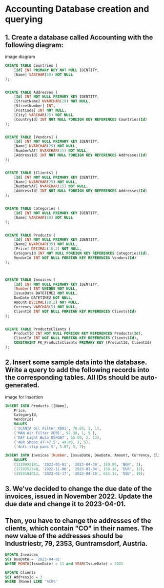 # Accounting Database creation and querying

## 1. Create a database called Accounting with the following diagram:

image diagram

```sql
CREATE TABLE Countries (
	[Id] INT PRIMARY KEY NOT NULL IDENTITY,
	[Name] VARCHAR(10) NOT NULL
);


CREATE TABLE Addresses (
	[Id] INT NOT NULL PRIMARY KEY IDENTITY,
	[StreetName] NVARCHAR(20) NOT NULL,
	[StreetNumber] INT,
	[PostCode] INT NOT NULL,
	[City] VARCHAR(25) NOT NULL,
	[CountryId] INT NOT NULL FOREIGN KEY REFERENCES Countries(Id)
);


CREATE TABLE [Vendors] (
	[Id] INT NOT NULL PRIMARY KEY IDENTITY,
	[Name] NVARCHAR(25) NOT NULL,
	[NumberVAT] NVARCHAR(15) NOT NULL,
	[AddressId] INT NOT NULL FOREIGN KEY REFERENCES Addresses(Id)
);


CREATE TABLE [Clients] (
	[Id] INT NOT NULL PRIMARY KEY IDENTITY,
	[Name] NVARCHAR(25) NOT NULL,
	[NumberVAT] NVARCHAR(15) NOT NULL,
	[AddressId] INT NOT NULL FOREIGN KEY REFERENCES Addresses(Id)
);


CREATE TABLE Categories (
	[Id] INT NOT NULL PRIMARY KEY IDENTITY,
	[Name] VARCHAR(10) NOT NULL
);


CREATE TABLE Products (
	[Id] INT NOT NULL PRIMARY KEY IDENTITY,
	[Name] NVARCHAR(35) NOT NULL,
	[Price] DECIMAL(18,2) NOT NULL,
	CategoryId INT NOT NULL FOREIGN KEY REFERENCES Categories(Id),
	VendorId INT NOT NULL FOREIGN KEY REFERENCES Vendors(Id)
);



CREATE TABLE Invoices (
	[Id] INT NOT NULL PRIMARY KEY IDENTITY,
	[Number] INT UNIQUE NOT NULL,
	IssueDate DATETIME2 NOT NULL,
	DueDate DATETIME2 NOT NULL,
	Amount DECIMAL(18,2) NOT NULL,
	Currency VARCHAR(5) NOT NULL,
	ClientId INT NOT NULL FOREIGN KEY REFERENCES Clients(Id)
);


CREATE TABLE ProductsClients (
	ProductId INT NOT NULL FOREIGN KEY REFERENCES Products(Id),
	ClientId INT NOT NULL FOREIGN KEY REFERENCES Clients(Id),
	CONSTRAINT PK_ProductsClients PRIMARY KEY (ProductId, ClientId)
);
```

## 2. Insert some sample data into the database. Write a query to add the following records into the corresponding tables. All IDs should be auto-generated.

image for insertion

```sql
INSERT INTO Products ([Name], 
	Price, 
	CategoryId, 
	VendorId)
	VALUES
	('SCANIA Oil Filter XD01', 78.69, 1, 1),
	('MAN Air Filter XD01', 97.38, 1, 5 ),
	('DAF Light Bulb 05FG87', 55.00, 2,	13),
	('ADR Shoes 47-47.5', 49.85, 3, 5),
	('Anti-slip pads S', 5.87, 5, 7);

INSERT INTO Invoices (Number, IssueDate, DueDate, Amount, Currency, ClientId)
	VALUES
	(1219992181, '2023-03-01', '2023-04-30', 180.96, 'BGN', 3),
	(1729252340, '2022-11-06', '2023-01-04', 158.18, 'EUR', 13),
	(1950101013, '2023-02-17', '2023-04-18', 615.15, 'USD', 19);
```

## 3. We've decided to change the due date of the invoices, issued in November 2022. Update the due date and change it to 2023-04-01.
## Then, you have to change the addresses of the clients, which contain "CO" in their names. The new value of the addresses should be Industriestr, 79, 2353, Guntramsdorf, Austria.

```sql
UPDATE Invoices
SET DueDate = '2023-04-01'
WHERE MONTH(IssueDate) = 11 and YEAR(IssueDate) = 2022

UPDATE Clients
SET AddressId = 3
WHERE [Name] LIKE '%CO%'
```
